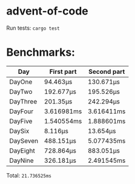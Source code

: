 # advent-of-code

Run tests: `cargo test`
# Benchmarks:
| Day | First part | Second part |
| --- | --- | --- |
| DayOne | 94.463µs | 130.671µs |
| DayTwo | 192.677µs | 195.526µs |
| DayThree | 201.35µs | 242.294µs |
| DayFour | 3.616981ms | 3.616411ms |
| DayFive | 1.540554ms | 1.888601ms |
| DaySix | 8.116µs | 13.654µs |
| DaySeven | 488.151µs | 5.077435ms |
| DayEight | 728.864µs | 883.051µs |
| DayNine | 326.181µs | 2.491545ms |


Total: `21.736525ms`
